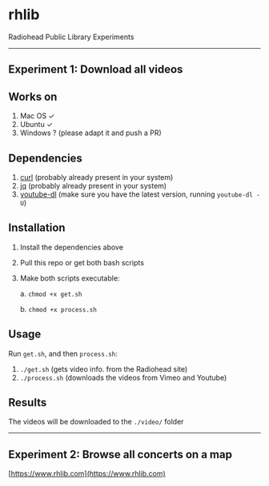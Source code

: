 # rhlib
Radiohead Public Library Experiments

---
## Experiment 1: Download all videos

## Works on
1. Mac OS ✓
2. Ubuntu ✓
3. Windows ? (please adapt it and push a PR)

## Dependencies
1. [curl](https://curl.haxx.se/download.html) (probably already present in your system)
2. [jq](https://stedolan.github.io/jq/download/) (probably already present in your system)
3. [youtube-dl](https://youtube-dl.org/) (make sure you have the latest version, running ```youtube-dl -U```)

## Installation
1. Install the dependencies above
2. Pull this repo or get both bash scripts
3. Make both scripts executable:

   a. ```chmod +x get.sh```
   
   b. ```chmod +x process.sh```

## Usage
Run ```get.sh```, and then ```process.sh```:
1. ```./get.sh``` (gets video info. from the Radiohead site)
2. ```./process.sh``` (downloads the videos from Vimeo and Youtube)
   
## Results
The videos will be downloaded to the ```./video/``` folder

---

## Experiment 2: Browse all concerts on a map
[https://www.rhlib.com](https://www.rhlib.com)